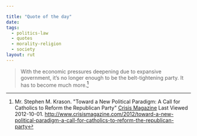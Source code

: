 ```yaml
---

title: "Quote of the day"
date: 
tags:
  - politics-law
  - quotes
  - morality-religion
  - society
layout: rut
---
```



> With the economic pressures deepening due to expansive government, it’s no longer enough to be the belt-tightening party. It has to become much more.[^20121001-1]

[^20121001-1]: Mr. Stephen M. Krason.  "Toward a New Political Paradigm: A Call for Catholics to Reform the Republican Party" [Crisis Magazine](http://www.crisismagazine.com) Last Viewed 2012-10-01.  <http://www.crisismagazine.com/2012/toward-a-new-political-paradigm-a-call-for-catholics-to-reform-the-republican-party>


